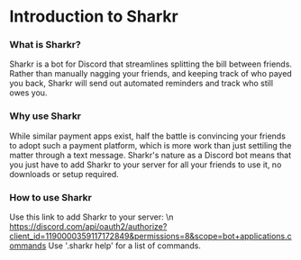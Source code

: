 # Introduction to Sharkr

### What is Sharkr?
Sharkr is a bot for Discord that streamlines splitting the bill between friends. Rather than manually nagging your friends, and keeping track of who payed you back, Sharkr will send out automated reminders and track who still owes you.

### Why use Sharkr
While similar payment apps exist, half the battle is convincing your friends to adopt such a payment platform, which is more work than just settiling the matter through a text message. Sharkr's nature as a Discord bot means that you just have to add Sharkr to your server for all your friends to use it, no downloads or setup required.

### How to use Sharkr
Use this link to add Sharkr to your server: \n
https://discord.com/api/oauth2/authorize?client_id=1190000359117172849&permissions=8&scope=bot+applications.commands
Use '.sharkr help' for a list of commands.
